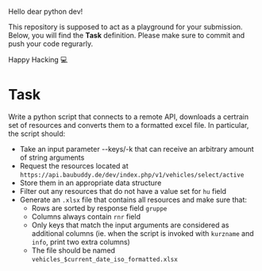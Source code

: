 Hello dear python dev!

This repository is supposed to act as a playground for your submission.
Below, you will find the **Task** definition.
Please make sure to commit and push your code regurarly.

Happy Hacking :computer:

# Task

Write a python script that connects to a remote API, downloads a certrain set of resources and converts them to a formatted excel file.
In particular, the script should:

- Take an input parameter --keys/-k that can receive an arbitrary amount of string arguments
- Request the resources located at `https://api.baubuddy.de/dev/index.php/v1/vehicles/select/active`
- Store them in an appropriate data structure
- Filter out any resources that do not have a value set for `hu` field
- Generate an `.xlsx` file that contains all resources and make sure that:
   - Rows are sorted by response field `gruppe`
   - Columns always contain `rnr` field
   - Only keys that match the input arguments are considered as additional columns (ie. when the script is invoked with `kurzname` and `info`, print two extra columns)
   - The file should be named `vehicles_$current_date_iso_formatted.xlsx`
